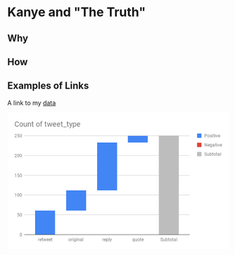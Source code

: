 # Kanye and "The Truth" 

## Why

## How

## Examples of Links

A link to my [data](https://github.com/Darkaiyne/datastory/blob/master/data/Kanye%20-%20Sheet1.csv)

![chart](https://github.com/Darkaiyne/datastory/blob/master/chart2.png)

